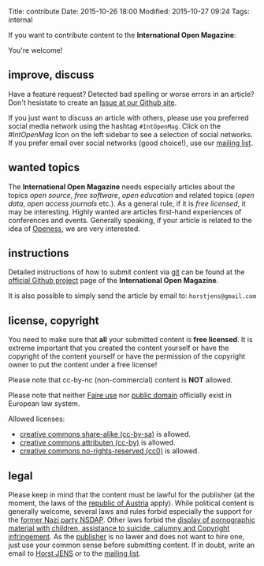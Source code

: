 Title: contribute
Date: 2015-10-26 18:00
Modified: 2015-10-27 09:24
Tags: internal

If you want to contribute content to the **International Open Magazine**:

You're welcome!

## improve, discuss

Have a feature request? Detected bad spelling or worse errors in an article? Don't hesistate to create an [Issue at our Github site](https://github.com/horstjens/internationalopenmagazine/issues).

If you just want to discuss an article with others, please use you preferred social media network using the hashtag `#IntOpenMag`. Click on the *#IntOpenMag* Icon on the left sidebar to see a selection of social networks. If you prefer email over social networks (good choice!), use our [mailing list](https://groups.google.com/forum/#!forum/internationalopenmagazine).


## wanted topics

The **International Open Magazine** needs especially articles about the topics *open source*, *free software*, *open education* and related topics (*open data*, *open access journals* etc.). As a general rule, if it is *free licensed*, it may be interesting. Highly wanted are articles first-hand experiences of conferences and events. Generally speaking, if your article is related to the idea of [Openess](https://en.wikipedia.org/wiki/Openness), we are very interested.




## instructions

Detailed instructions of how to submit content via [git](https://de.wikipedia.org/wiki/Git) can be found at the [official Github project](https://github.com/horstjens/internationalopenmagazine) page of the **International Open Magazine**.

It is also possible to simply send the article by email to: `horstjens@gmail.com`



## license, copyright

You need to make sure that **all** your submitted content is **free licensed**. It is extreme important that you created the content yourself or have the copyright of the content yourself or have the permission of the copyright owner to put the content under a free license!

Please note that cc-by-nc (non-commercial) content is **NOT** allowed.

Please note that neither [Faire use](https://en.wikipedia.org/wiki/Fair_use) nor [public domain](https://en.wikipedia.org/wiki/Public_domain) officially exist in European law system.

Allowed licenses:

  * [creative commons share-alike (cc-by-sa)](https://creativecommons.org/licenses/by-sa/4.0/) is allowed.
  * [creative commons attributen (cc-by)](http://creativecommons.org/licenses/by/4.0/) is allowed.
  * [creative commons no-rights-reserved (cc0)](https://creativecommons.org/about/cc0) is allowed.
  
## legal

Please keep in mind that the content must be lawful for the publisher (at the moment, the laws of the [republic of Austria](https://en.wikipedia.org/wiki/Austria) apply). While political content is generally welcome, several laws and rules forbid especially the support for the [former Nazi party NSDAP](https://www.ris.bka.gv.at/GeltendeFassung.wxe?Abfrage=Bundesnormen&Gesetzesnummer=10000207). Other laws forbid the [display of pornographic material with children, assistance to suicide, calumny and Copyright infringement](http://www.internet4jurists.at/strafrecht/recht_oe1a.htm#Inhalte). As the [publisher](http://spielend-programmieren.at/de:kontakt) is no lawer and does not want to hire one, just use your common sense before submitting content. If in doubt, write an email to [Horst JENS](http://spielend-programmieren.at/de:kontakt) or to the [mailing list](https://groups.google.com/forum/#!forum/internationalopenmagazine).



